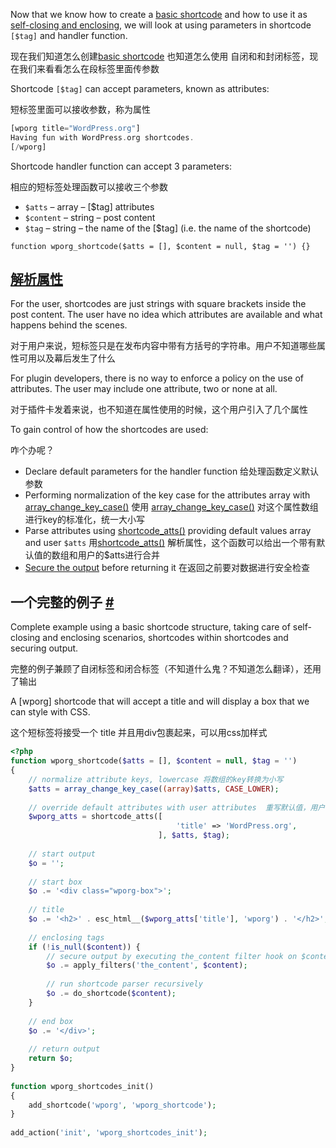 Now that we know how to create a [basic shortcode](https://developer.wordpress.org/plugins/shortcodes/basic-shortcodes/) and how to use it as [self-closing and enclosing](https://developer.wordpress.org/plugins/shortcodes/enclosing-shortcodes/), we will look at using parameters in shortcode `[$tag]` and handler function.

现在我们知道怎么创建[basic shortcode](https://developer.wordpress.org/plugins/shortcodes/basic-shortcodes/) 也知道怎么使用 自闭和和封闭标签，现在我们来看看怎么在段标签里面传参数

Shortcode `[$tag]` can accept parameters, known as attributes:

短标签里面可以接收参数，称为属性

```PHP
[wporg title="WordPress.org"]
Having fun with WordPress.org shortcodes.
[/wporg]
```

Shortcode handler function can accept 3 parameters:

相应的短标签处理函数可以接收三个参数

- `$atts` – array – [$tag] attributes
- `$content` – string – post content
- `$tag` – string – the name of the [$tag] (i.e. the name of the shortcode)

```
function wporg_shortcode($atts = [], $content = null, $tag = '') {}
```

##  [解析属性](https://developer.wordpress.org/plugins/shortcodes/shortcodes-with-parameters/#parsing-attributes)

For the user, shortcodes are just strings with square brackets inside the post content. The user have no idea which attributes are available and what happens behind the scenes.

对于用户来说，短标签只是在发布内容中带有方括号的字符串。用户不知道哪些属性可用以及幕后发生了什么

For plugin developers, there is no way to enforce a policy on the use of attributes. The user may include one attribute, two or none at all.

对于插件卡发着来说，也不知道在属性使用的时候，这个用户引入了几个属性

To gain control of how the shortcodes are used:

咋个办呢？

- Declare default parameters for the handler function         给处理函数定义默认参数
- Performing normalization of the key case for the attributes array with [array_change_key_case()](http://php.net/manual/en/function.array-change-key-case.php)              使用 [array_change_key_case()](http://php.net/manual/en/function.array-change-key-case.php) 对这个属性数组进行key的标准化，统一大小写
- Parse attributes using [shortcode_atts()](https://developer.wordpress.org/reference/functions/shortcode_atts/) providing default values array and user `$atts` 用[shortcode_atts()](https://developer.wordpress.org/reference/functions/shortcode_atts/) 解析属性，这个函数可以给出一个带有默认值的数组和用户的$atts进行合并
- [Secure the output](https://developer.wordpress.org/plugins/security/securing-output/) before returning it    在返回之前要对数据进行安全检查

## 一个完整的例子 [#](https://developer.wordpress.org/plugins/shortcodes/shortcodes-with-parameters/#complete-example)

Complete example using a basic shortcode structure, taking care of self-closing and enclosing scenarios, shortcodes within shortcodes and securing output.

完整的例子兼顾了自闭标签和闭合标签（不知道什么鬼？不知道怎么翻译），还用了输出

A [wporg] shortcode that will accept a title and will display a box that we can style with CSS.

这个短标签将接受一个 title 并且用div包裹起来，可以用css加样式

```PHP
<?php
function wporg_shortcode($atts = [], $content = null, $tag = '')
{
    // normalize attribute keys, lowercase 将数组的key转换为小写
    $atts = array_change_key_case((array)$atts, CASE_LOWER);
 
    // override default attributes with user attributes  重写默认值，用户的属性值会覆盖默认值
    $wporg_atts = shortcode_atts([
                                     'title' => 'WordPress.org',
                                 ], $atts, $tag);
 
    // start output
    $o = '';
 
    // start box
    $o .= '<div class="wporg-box">';
 
    // title
    $o .= '<h2>' . esc_html__($wporg_atts['title'], 'wporg') . '</h2>';
 
    // enclosing tags
    if (!is_null($content)) {
        // secure output by executing the_content filter hook on $content
        $o .= apply_filters('the_content', $content);
 
        // run shortcode parser recursively
        $o .= do_shortcode($content);
    }
 
    // end box
    $o .= '</div>';
 
    // return output
    return $o;
}
 
function wporg_shortcodes_init()
{
    add_shortcode('wporg', 'wporg_shortcode');
}
 
add_action('init', 'wporg_shortcodes_init');
```

